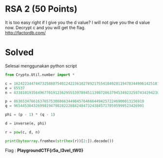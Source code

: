 # RSA 2 (50 Points)
It is too easy right if I give you the d value? I will not give you the d value now. Decrypt c and you will get the flag.<br>
http://factordb.com/
# Solved
Selesai menggunakan python script
```python
from Crypto.Util.number import *

c = 16242234474473258887540124223610278921755418492811947834490614251810096797056381511309796570464863939137936493103736370
e = 65537
n = 833810193564967701912362955539789451139872863794534923259743419423089229206473091408403560311191545764221310666338878019

p = 863653476616376575308866344984576466644942572246900013156919
q = 965445304326998194798282228842484732438457170595999523426901

phi = (p - 1) * (q - 1)

d = inverse(e, phi)

r = pow(c, d, n)

print(bytearray.fromhex(str(hex(r))[2:]).decode())
```
Flag : <b>PlaygroundCTF{r5a_l3vel_tW0}</b>
